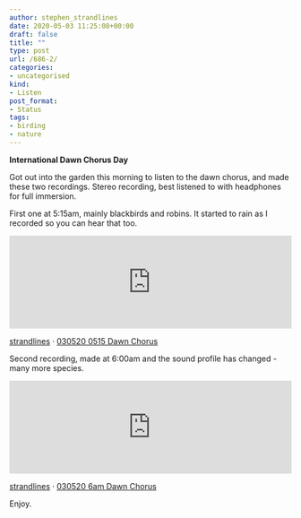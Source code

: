 ```yaml
---
author: stephen_strandlines
date: 2020-05-03 11:25:08+00:00
draft: false
title: ""
type: post
url: /686-2/
categories:
- uncategorised
kind:
- Listen
post_format:
- Status
tags:
- birding
- nature
---
```


**International Dawn Chorus Day**

Got out into the garden this morning to listen to the dawn chorus, and made these two recordings. Stereo recording, best listened to with headphones for full immersion.

First one at 5:15am, mainly blackbirds and robins. It started to rain as I recorded so you can hear that too.

<iframe src="https://w.soundcloud.com/player/?url=https%3A//api.soundcloud.com/tracks/812573605&color=%23ff5500&auto_play=false&hide_related=false&show_comments=true&show_user=true&show_reposts=false&show_teaser=true" height="166" width="100%" allow="autoplay" scrolling="no" frameborder="no"></iframe>



[strandlines](https://soundcloud.com/strandlinesaudio) · [030520 0515 Dawn Chorus](https://soundcloud.com/strandlinesaudio/030520-0515-dawn-chorus)





Second recording, made at 6:00am and the sound profile has changed - many more species.







<iframe src="https://w.soundcloud.com/player/?url=https%3A//api.soundcloud.com/tracks/812571691&color=%23ff5500&auto_play=false&hide_related=false&show_comments=true&show_user=true&show_reposts=false&show_teaser=true" height="166" scrolling="no" frameborder="no" width="100%"></iframe>


[strandlines](https://soundcloud.com/strandlinesaudio) · [030520 6am Dawn Chorus](https://soundcloud.com/strandlinesaudio/040520-6am-dawn-chorus)


Enjoy.


